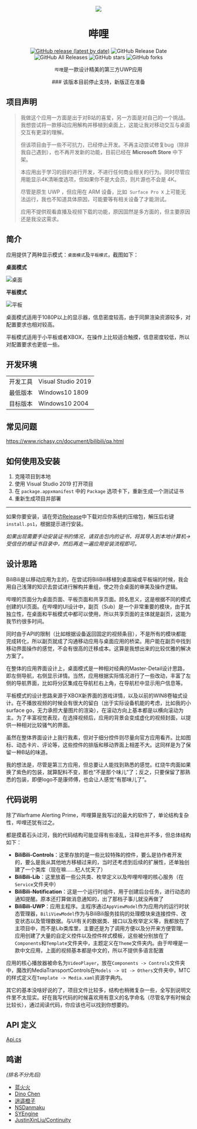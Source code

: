 <p align="center">
<img src="https://i.loli.net/2020/08/30/sn8ov9cYDCGeWPk.png"/>
</p>

<div align="center">

# 哔哩

[![GitHub release (latest by date)](https://img.shields.io/github/v/release/Richasy/BiliBili-UWP)](https://github.com/Richasy/BiliBili-UWP/releases) ![GitHub Release Date](https://img.shields.io/github/release-date/Richasy/BiliBili-UWP) ![GitHub All Releases](https://img.shields.io/github/downloads/Richasy/BiliBili-UWP/total) ![GitHub stars](https://img.shields.io/github/stars/Richasy/BiliBili-UWP?style=flat) ![GitHub forks](https://img.shields.io/github/forks/Richasy/BiliBili-UWP)

`哔哩`是一款设计精美的第三方UWP应用

</div>
<div align="center">
  ### 该版本目前停止支持，新版正在准备
</div>

## 项目声明

> 我做这个应用一方面是出于对B站的喜爱，另一方面是对自己的一个挑战。我想尝试将一款移动应用解构并移植到桌面上，这能让我对移动交互与桌面交互有更深的理解。
>
> 但该项目由于一些不可抗力，已经停止开发。不再主动尝试修复bug（除非我自己遇到），也不再开发新的功能，目前已经在 **Microsoft Store** 中下架。
>
> 本应用出于学习的目的进行开发，不进行任何商业相关的行为。同时尽管应用能显示4K清晰度选项，但如果你不是大会员，则片源也不会是 4K。
>
> 尽管是原生 UWP ，但应用在 ARM 设备，比如` Surface Pro X` 上可能无法运行，我也不知道具体原因，可能要等有相关设备了才能测试。
>
> 应用不提供观看直播及视频下载的功能，原因固然是多方面的，但主要原因还是我没这需求。

## 简介

应用提供了两种显示模式：`桌面模式`及`平板模式`，截图如下：

**桌面模式**

![桌面](https://i.loli.net/2020/08/30/Y4vV6LjIxwidhBk.png)

**平板模式**

![平板](https://i.loli.net/2020/08/30/ywEBWn3Vr94k16x.png)

桌面模式适用于1080P以上的显示器，信息密度较高，由于同屏渲染资源较多，对配置要求也相对较高。

平板模式适用于小平板或者XBOX，在操作上比较适合触摸，信息密度较低，所以对配置要求也更低一些。

## 开发环境

|||
|-|-|
|开发工具|Visual Studio 2019|
|最低版本|Windows10 1809|
|目标版本|Windows10 2004|

## 常见问题

<https://www.richasy.cn/document/bilibili/qa.html>

## 如何使用及安装

1. 克隆项目到本地
2. 使用 Visual Studio 2019 打开项目
3. 在 `package.appxmanifest` 中的 `Package` 选项卡下，重新生成一个测试证书
4. 重新生成项目并部署

---

如果你要安装，请在旁边[Release](https://github.com/Richasy/BiliBili-UWP/releases)中下载对应你系统的压缩包，解压后右键`install.ps1`，根据提示进行安装。

*如果出现需要手动安装证书的情况，请双击包内的证书，将其导入到本地计算机->受信任的根证书目录中，然后再走一遍应用安装流程即可。*

## 设计思路

BiliBili是以移动应用为主的，在尝试将BiliBili移植到桌面端或平板端的时候，我会用自己浅薄的知识去尝试进行解构并重组，使之符合桌面的审美及操作逻辑。

哔哩的页面分为桌面页面、平板页面和共享页面。顾名思义，这是根据不同的模式创建的UI页面。在哔哩的UI设计中，副页（Sub）是一个非常重要的模块，由于其独立性，在桌面和平板模式中都可以使用，所以共享页面的主体就是副页，这能为我节约很多时间。

同时由于API的限制（比如根据设备返回固定的视频条目），不是所有的模块都能完成转化，所以副页就成了沟通移动应用与桌面应用的桥梁。用户能在副页中找到移动界面操作的感觉，不会有很高的迁移成本。这算是我想出来的比较优雅的解决方案了。

在整体的应用界面设计上，桌面模式是一种相对经典的Master-Detail设计思路，即左侧导航，右侧显示详情。当然，应用根据实际情况进行了一些改动，丰富了左侧的导航界面，比如将分区集成在导航栏右上角，在导航栏中显示用户信息等。

平板模式的设计思路来源于XBOX新界面的游戏详情，以及以前的WIN8卷轴式设计。在不播放视频的时候会有很大的留白（出于实际设备机能的考虑，比如我的小surface go，无力承担大量图片的渲染），在滚动方向上基本都是以横向滚动为主。为了丰富视觉表现，在选择视频后，应用的背景会变成虚化的视频封面，以提供一种相对比较骚气的界面。

虽然在整体界面设计上我行我素，但对于细分控件则尽量向官方应用看齐。比如图标、动态卡片、评论等，这些控件的排版和移动界面上相差不大。这同样是为了保留一种B站的味道。

我的想法是，尽管是第三方应用，但总要让人能找到熟悉的感觉。红烧牛肉面如果换了紫色的包装，就算配料不变，那也“不是那个味儿”了；反之，只要保留了那熟悉的包装，即便logo不是康师傅，也会让人感觉“有那味儿了”。

## 代码说明

除了Warframe Alerting Prime，哔哩算是我写过的最大的软件了，单论结构复杂性，哔哩还犹有过之。

都是摸着石头过河，我的代码结构可能显得有些凌乱，注释也并不多，但总体结构如下：

- **BiliBili-Controls**：这里存放的是一些比较特殊的控件，要么是协作者开发的，要么是我从其他地方移植过来的，当时还考虑到后续的扩展性，还单独创建了一个类库（现在嘛……杞人忧天了）
- **BiliBili-Lib**：这里放着一些公共类、枚举定义以及哔哩哔哩的核心服务（在`Service`文件夹中）
- **BiliBili-Notification**：这是一个运行时组件，用于创建后台任务，进行动态的通知提醒。原本还打算做消息通知的，出了那档子事儿就没再做了
- **BiliBili-UWP**：应用主程序。主程序通过`AppViewModel`作为应用内的运行时状态管理器，`BiliViewModel`作为与BiliBili服务挂钩的处理模块来连接控件、改变状态以及管理数据。与UI有关的数据类、接口以及枚举定义等，我都放在了主项目中，而不是Lib类库里，主要还是为了调用方便以及分开来方便管理。应用创建了大量的自定义控件以及控件样式模板，这些被分别放在了`Components`和`Template`文件夹中，主题定义在`Theme`文件夹内。由于哔哩是一款中文应用，上面的视频基本都是中文的，所以不提供多语言配置

应用的核心播放器被命名为`VideoPlayer`，放在`Components -> Controls`文件夹中，魔改的MediaTransportControls在`Models -> UI -> Others`文件夹中，MTC的样式定义在`Template -> Media.xaml`资源字典内。

其它的基本没啥好说的了，项目文件比较多，结构也稍微复杂一些，全写到说明文件里不太现实。好在我写代码的时候喜欢用有意义的名字命名（尽管名字有时候会比较长），通过阅读代码，你应该也可以找到你想要的。

## API 定义

[Api.cs](https://github.com/Richasy/BiliBili-UWP/blob/master/BiliBili-Lib/Models/Others/Api.cs)

## 鸣谢

*(排名不分先后)*

- [蓝火火](https://github.com/cnbluefire)
- [Dino Chen](https://github.com/DinoChan)
- [逍遥橙子](https://github.com/xiaoyaocz)
- [NSDanmaku](https://github.com/xiaoyaocz/NSDanmaku)
- [SYEngine](https://github.com/xqq/SYEngine)
- [JustinXinLiu/Continuity](https://github.com/JustinXinLiu/Continuity)

